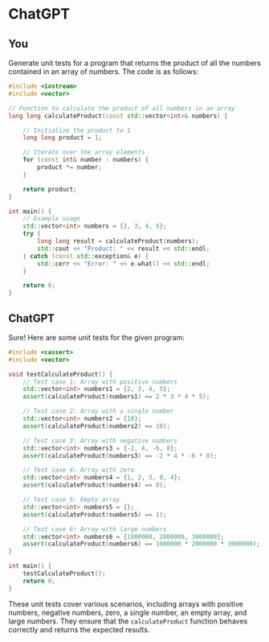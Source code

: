 # ChatGPT

## You
Generate unit tests for a program that returns the product of all the numbers contained in an array of numbers.
The code is as follows:
```cpp
#include <iostream>
#include <vector>

// Function to calculate the product of all numbers in an array
long long calculateProduct(const std::vector<int>& numbers) {

    // Initialize the product to 1
    long long product = 1;

    // Iterate over the array elements
    for (const int& number : numbers) {
        product *= number;
    }

    return product;
}

int main() {
    // Example usage
    std::vector<int> numbers = {2, 3, 4, 5};
    try {
        long long result = calculateProduct(numbers);
        std::cout << "Product: " << result << std::endl;
    } catch (const std::exception& e) {
        std::cerr << "Error: " << e.what() << std::endl;
    }

    return 0;
}
```

## ChatGPT
Sure! Here are some unit tests for the given program:

```cpp
#include <cassert>
#include <vector>

void testCalculateProduct() {
    // Test case 1: Array with positive numbers
    std::vector<int> numbers1 = {2, 3, 4, 5};
    assert(calculateProduct(numbers1) == 2 * 3 * 4 * 5);

    // Test case 2: Array with a single number
    std::vector<int> numbers2 = {10};
    assert(calculateProduct(numbers2) == 10);

    // Test case 3: Array with negative numbers
    std::vector<int> numbers3 = {-2, 4, -6, 8};
    assert(calculateProduct(numbers3) == -2 * 4 * -6 * 8);

    // Test case 4: Array with zero
    std::vector<int> numbers4 = {1, 2, 3, 0, 4};
    assert(calculateProduct(numbers4) == 0);

    // Test case 5: Empty array
    std::vector<int> numbers5 = {};
    assert(calculateProduct(numbers5) == 1);

    // Test case 6: Array with large numbers
    std::vector<int> numbers6 = {1000000, 2000000, 3000000};
    assert(calculateProduct(numbers6) == 1000000 * 2000000 * 3000000);
}

int main() {
    testCalculateProduct();
    return 0;
}

```

These unit tests cover various scenarios, including arrays with positive numbers, negative numbers, zero, a single number, an empty array, and large numbers. They ensure that the `calculateProduct` function behaves correctly and returns the expected results.

